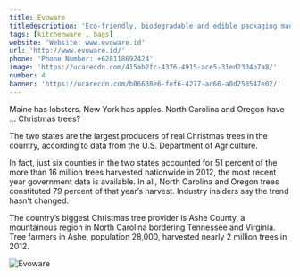 ```yaml
---
title: Evoware
titledescription: 'Eco-friendly, biodegradable and edible packaging made of seaweeds'
tags: [kitchenware , bags]
website: 'Website: www.evoware.id'
url: 'http://www.evoware.id/'
phone: 'Phone Number: +628118692424'
image: 'https://ucarecdn.com/415ab2fc-4376-4915-ace5-31ed2304b7a8/'
number: 4
banner: 'https://ucarecdn.com/b06638e6-fef6-4277-ad66-a0d258547e02/'
---
```

Maine has lobsters. New York has apples. North Carolina and Oregon have … Christmas trees?

The two states are the largest producers of real Christmas trees in the country, according to data from the U.S. Department of Agriculture.

In fact, just six counties in the two states accounted for 51 percent of the more than 16 million trees harvested nationwide in 2012, the most recent year government data is available. In all, North Carolina and Oregon trees constituted 79 percent of that year’s harvest. Industry insiders say the trend hasn't changed.

The country’s biggest Christmas tree provider is Ashe County, a mountainous region in North Carolina bordering Tennessee and Virginia. Tree farmers in Ashe, population 28,000, harvested nearly 2 million trees in 2012.

![Evoware](https://ucarecdn.com/42ea3947-dcfb-4deb-8f68-b2ecaaa72f6a/ "Evoware")
